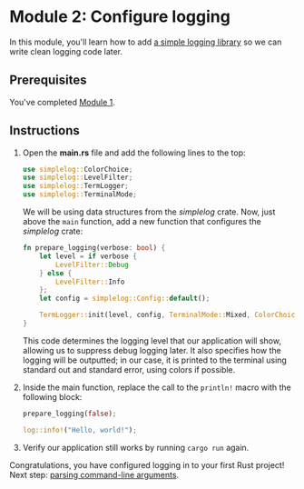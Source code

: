 # Module 2: Configure logging

In this module, you'll learn how to add [a simple logging library](https://docs.rs/simplelog/latest/simplelog/) so we can write clean logging code later.

## Prerequisites

You've completed [Module 1](./step-by-step-1.md).

## Instructions

1. Open the **main.rs** file and add the following lines to the top:
   
   ```rust
   use simplelog::ColorChoice;
   use simplelog::LevelFilter;
   use simplelog::TermLogger;
   use simplelog::TerminalMode;
   ```

   We will be using data structures from the _simplelog_ crate.
   Now, just above the `main` function, add a new function that configures the _simplelog_ crate:

   ```rust
   fn prepare_logging(verbose: bool) {
       let level = if verbose {
           LevelFilter::Debug
       } else {
           LevelFilter::Info
       };
       let config = simplelog::Config::default();

       TermLogger::init(level, config, TerminalMode::Mixed, ColorChoice::Auto).unwrap();
   }
   ```
   This code determines the logging level that our application will show, allowing us to suppress debug logging later.
   It also specifies how the logging will be outputted; in our case, it is printed to the terminal using standard out and standard error, using colors if possible.
3. Inside the main function, replace the call to the `println!` macro with the following block:

   ```rust
   prepare_logging(false);

   log::info!("Hello, world!");
   ```

4. Verify our application still works by running `cargo run` again.

Congratulations, you have configured logging in to your first Rust project!
Next step: [parsing command-line arguments](./step-by-step-3.md).
